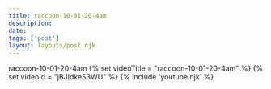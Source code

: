 ```yaml
---
title: raccoon-10-01-20-4am
description:
date:
tags: ['post']
layout: layouts/post.njk
---
```


raccoon-10-01-20-4am
{% set videoTitle = "raccoon-10-01-20-4am" %}
{% set videoId  = "jBJIdkeS3WU" %}
{% include 'youtube.njk' %}